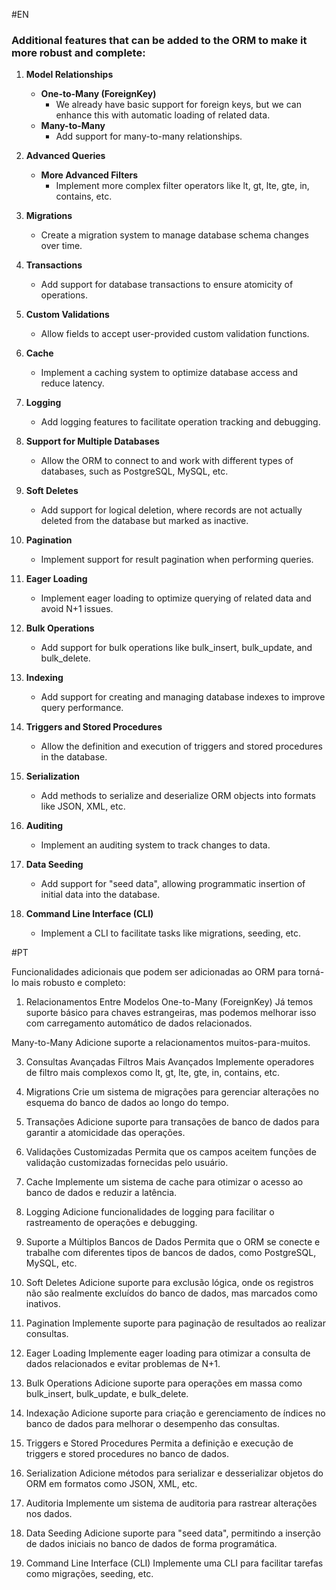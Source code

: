 #EN
### Additional features that can be added to the ORM to make it more robust and complete:

1. **Model Relationships**
   - **One-to-Many (ForeignKey)**
     - We already have basic support for foreign keys, but we can enhance this with automatic loading of related data.
   - **Many-to-Many**
     - Add support for many-to-many relationships.

2. **Advanced Queries**
   - **More Advanced Filters**
     - Implement more complex filter operators like lt, gt, lte, gte, in, contains, etc.

3. **Migrations**
   - Create a migration system to manage database schema changes over time.

4. **Transactions**
   - Add support for database transactions to ensure atomicity of operations.

5. **Custom Validations**
   - Allow fields to accept user-provided custom validation functions.

6. **Cache**
   - Implement a caching system to optimize database access and reduce latency.

7. **Logging**
   - Add logging features to facilitate operation tracking and debugging.

8. **Support for Multiple Databases**
   - Allow the ORM to connect to and work with different types of databases, such as PostgreSQL, MySQL, etc.

9. **Soft Deletes**
   - Add support for logical deletion, where records are not actually deleted from the database but marked as inactive.

10. **Pagination**
    - Implement support for result pagination when performing queries.

11. **Eager Loading**
    - Implement eager loading to optimize querying of related data and avoid N+1 issues.

12. **Bulk Operations**
    - Add support for bulk operations like bulk_insert, bulk_update, and bulk_delete.

13. **Indexing**
    - Add support for creating and managing database indexes to improve query performance.

14. **Triggers and Stored Procedures**
    - Allow the definition and execution of triggers and stored procedures in the database.

15. **Serialization**
    - Add methods to serialize and deserialize ORM objects into formats like JSON, XML, etc.

16. **Auditing**
    - Implement an auditing system to track changes to data.

17. **Data Seeding**
    - Add support for "seed data", allowing programmatic insertion of initial data into the database.

18. **Command Line Interface (CLI)**
    - Implement a CLI to facilitate tasks like migrations, seeding, etc.


#PT

Funcionalidades adicionais que podem ser adicionadas ao ORM para torná-lo mais robusto e completo:

1. Relacionamentos Entre Modelos
One-to-Many (ForeignKey)
Já temos suporte básico para chaves estrangeiras, mas podemos melhorar isso com carregamento automático de dados relacionados.

Many-to-Many
Adicione suporte a relacionamentos muitos-para-muitos.

3. Consultas Avançadas
Filtros Mais Avançados
Implemente operadores de filtro mais complexos como lt, gt, lte, gte, in, contains, etc.

4. Migrations
Crie um sistema de migrações para gerenciar alterações no esquema do banco de dados ao longo do tempo.

5. Transações
Adicione suporte para transações de banco de dados para garantir a atomicidade das operações.

6. Validações Customizadas
Permita que os campos aceitem funções de validação customizadas fornecidas pelo usuário.

7. Cache
Implemente um sistema de cache para otimizar o acesso ao banco de dados e reduzir a latência.

8. Logging
Adicione funcionalidades de logging para facilitar o rastreamento de operações e debugging.

9. Suporte a Múltiplos Bancos de Dados
Permita que o ORM se conecte e trabalhe com diferentes tipos de bancos de dados, como PostgreSQL, MySQL, etc.

10. Soft Deletes
Adicione suporte para exclusão lógica, onde os registros não são realmente excluídos do banco de dados, mas marcados como inativos.

11. Pagination
Implemente suporte para paginação de resultados ao realizar consultas.

12. Eager Loading
Implemente eager loading para otimizar a consulta de dados relacionados e evitar problemas de N+1.

13. Bulk Operations
Adicione suporte para operações em massa como bulk_insert, bulk_update, e bulk_delete.

14. Indexação
Adicione suporte para criação e gerenciamento de índices no banco de dados para melhorar o desempenho das consultas.

15. Triggers e Stored Procedures
Permita a definição e execução de triggers e stored procedures no banco de dados.

16. Serialization
Adicione métodos para serializar e desserializar objetos do ORM em formatos como JSON, XML, etc.

17. Auditoria
Implemente um sistema de auditoria para rastrear alterações nos dados.

18. Data Seeding
Adicione suporte para "seed data", permitindo a inserção de dados iniciais no banco de dados de forma programática.

19. Command Line Interface (CLI)
Implemente uma CLI para facilitar tarefas como migrações, seeding, etc.
